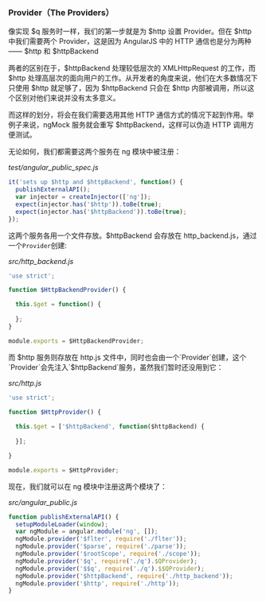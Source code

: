 ### Provider（The Providers）

像实现 $q 服务时一样，我们的第一步就是为 $http 设置 Provider。但在 $http 中我们需要两个 Provider，这是因为 AngularJS 中的 HTTP 通信也是分为两种—— $http 和 $httpBackend

两者的区别在于，$httpBackend 处理较低层次的 XMLHttpRequest 的工作，而 $http 处理高层次的面向用户的工作。从开发者的角度来说，他们在大多数情况下只使用 $http 就足够了，因为 $httpBackend 只会在 $http 内部被调用，所以这个区别对他们来说并没有太多意义。

而这样的划分，将会在我们需要选用其他 HTTP 通信方式的情况下起到作用。举例子来说，ngMock 服务就会重写 $httpBackend，这样可以伪造 HTTP 调用方便测试。

无论如何，我们都需要这两个服务在 ng 模块中被注册：

_test/angular_public_spec.js_

```js
it('sets up $http and $httpBackend', function() {
  publishExternalAPI();
  var injector = createInjector(['ng']);
  expect(injector.has('$http')).toBe(true);
  expect(injector.has('$httpBackend')).toBe(true);
});
```

这两个服务各用一个文件存放。$httpBackend 会存放在 http_backend.js，通过一个`Provider`创建:

_src/http_backend.js_

```js
'use strict';

function $HttpBackendProvider() {

  this.$get = function() {
  
  };
}

module.exports = $HttpBackendProvider;
```

而 $http 服务则存放在 http.js 文件中，同时也会由一个`Provider`创建，这个`Provider`会先注入`$httpBackend`服务，虽然我们暂时还没用到它：

_src/http.js_

```js
'use strict';

function $HttpProvider() {
  
  this.$get = ['$httpBackend', function($httpBackend) {
  
  }];

}

module.exports = $HttpProvider;
```

现在，我们就可以在 ng 模块中注册这两个模块了：

_src/angular_public.js_

```js
function publishExternalAPI() {
  setupModuleLoader(window);
  var ngModule = angular.module('ng', []);
  ngModule.provider('$flter', require('./flter'));
  ngModule.provider('$parse', require('./parse'));
  ngModule.provider('$rootScope', require('./scope'));
  ngModule.provider('$q', require('./q').$QProvider);
  ngModule.provider('$$q', require('./q').$$QProvider);
  ngModule.provider('$httpBackend', require('./http_backend'));
  ngModule.provider('$http', require('./http'));
}
```
